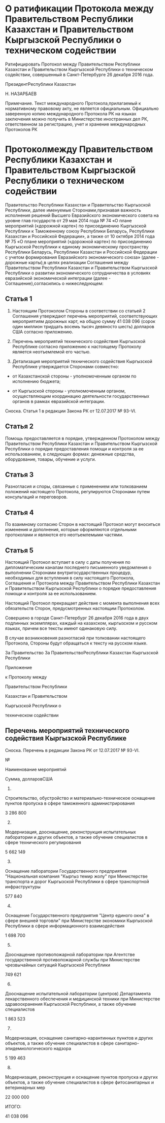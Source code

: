 # О ратификации Протокола между Правительством Республики Казахстан и Правительством Кыргызской Республики о техническом содействии

Ратифицировать Протокол между Правительством Республики Казахстан и Правительством Кыргызской Республики о техническом содействии, совершенный в Санкт-Петербурге 26 декабря 2016 года.

ПрезидентРеспублики Казахстан

Н. НАЗАРБАЕВ

Примечание. Текст международного Протокола,прилагаемый к нормативному правовому акту, не является официальным. Официально заверенную копию международного Протокола РК на языках заключения можно получить в Министерстве иностранных дел РК, ответственном за регистрацию, учет и хранение международных Протоколов РК

# Протоколмежду Правительством Республики Казахстан и Правительством Кыргызской Республики о техническом содействии

Правительство Республики Казахстан и Правительство Кыргызской Республики, далее именуемые Сторонами,признавая важность исполнения решений Высшего Евразийского экономического совета на уровне глав государств от 29 мая 2014 года № 74 «О плане мероприятий («дорожной карте») по присоединению Кыргызской Республики к Таможенному союзу Республики Беларусь, Республики Казахстан и Российской Федерации», а также от 10 октября 2014 года № 75 «О плане мероприятий («дорожной карте») по присоединению Кыргызской Республики к единому экономическому пространству Республики Беларусь, Республики Казахстан и Российской Федерации с учетом формирования Евразийского экономического союза» (далее - дорожные карты),в целях реализации Соглашения между Правительством Республики Казахстан и Правительством Кыргызской Республики о развитии экономического сотрудничества в условиях евразийской экономической интеграции (далее - Соглашение),согласились о нижеследующем:

## Статья 1

1. Настоящим Протоколом Стороны в соответствии со статьей 2 Соглашения утверждают перечень мероприятий, соответствующих мероприятиям дорожных карт, на общую сумму 41 038 096 (сорок один миллион тридцать восемь тысяч девяносто шесть) долларов США согласно приложению.

2. Перечень мероприятий технического содействия Кыргызской Республике согласно приложению к настоящему Протоколу является неотъемлемой его частью.

3. Детализация мероприятий технического содействия Кыргызской Республике утверждается Сторонами совместно:

- от Казахстанской стороны - уполномоченным органом по исполнению бюджета;

- от Кыргызской стороны - уполномоченным органом, осуществляющим координацию деятельности государственных органов в рамках евразийской интеграции.

Сноска. Статья 1 в редакции Закона РК от 12.07.2017 № 93-VI.

## Статья 2

Помощь предоставляется в порядке, утвержденном Протоколом между Правительством Республики Казахстан и Правительством Кыргызской Республики о порядке предоставления помощи и контроля за ее использованием, в следующих формах: денежные средства, оборудование, товары, обучение и услуги.

## Статья 3

Разногласия и споры, связанные с применением или толкованием положений настоящего Протокола, регулируются Сторонами путем консультаций и переговоров.

## Статья 4

По взаимному согласию Сторон в настоящий Протокол могут вноситься изменения и дополнения, которые оформляются отдельными протоколами и являются его неотъемлемыми частями.

## Статья 5

Настоящий Протокол вступает в силу с даты получения по дипломатическим каналам последнего письменного уведомления о выполнении Сторонами внутригосударственных процедур, необходимых для вступления в силу настоящего Протокола, Соглашения и Протокола между Правительством Республики Казахстан и Правительством Кыргызской Республики о порядке предоставления помощи и контроля за ее использованием.

Настоящий Протокол прекращает действие с момента выполнения всех обязательств Сторон, предусмотренных настоящим Протоколом.

Совершено в городе Санкт-Петербург 26 декабря 2016 года в двух подлинных экземплярах, каждый на казахском, кыргызском и русском языках, причем все тексты имеют одинаковую силу.

В случае возникновения разногласий при толковании настоящего Протокола, Стороны будут обращаться к тексту на русском языке.

За Правительство                        За ПравительствоРеспублики Казахстан                   Кыргызской Республики

Приложение

к Протоколу между

Правительством Республики

Казахстан и Правительством

Кыргызской Республики о

техническом содействии

## Перечень мероприятий технического содействия Кыргызской Республике

Сноска. Перечень в редакции Закона РК от 12.07.2017 № 93-VI.

№

Наименование мероприятий

Сумма, долларовСША

1.

Строительство, обустройство и материально-техническое оснащение пунктов пропуска в сфере таможенного администрирования

3 286 800

2.

Модернизация, дооснащение, реконструкция испытательных лаборатории и других объектов, а также обучение специалистов в сфере технического регулирования

5 662 149

3.

Оснащение лаборатории Государственного предприятия "Национальная компания "Кыргыз темир жолу" при Министерстве транспорта и дорог Кыргызской Республики в сфере транспортной инфраструктуры

577 840

4.

Оснащение Государственного предприятия "Центр единого окна" в сфере внешней торговли" при Министерстве экономики Кыргызской Республики в сфере информационного взаимодействия

1 698 700

5.

Дооснащение противопожарной лаборатории при Агентстве государственной противопожарной службы при Министерстве чрезвычайных ситуаций Кыргызской Республики

749 621

6.

Дооснащение испытательной лаборатории (центров) Департамента лекарственного обеспечения и медицинской техники при Министерстве здравоохранения Кыргызской Республики, а также обучение специалистов

1 863 523

7.

Модернизация, оснащение санитарно-карантинных пунктов и других объектов, а также обучение специалистов в сфере санитарно-эпидемиологического надзора

5 199 463

8.

Модернизация, реконструкция и оснащение пунктов пропуска и других объектов, а также обучение специалистов в сфере фитосанитарных и ветеринарных мер

22 000 000

ИТОГО:

41 038 096

